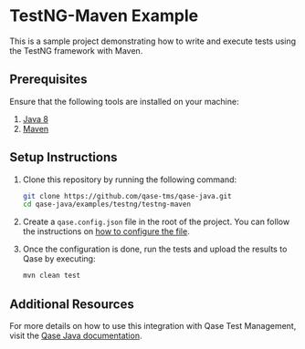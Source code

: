 # TestNG-Maven Example

This is a sample project demonstrating how to write and execute tests using the TestNG framework with Maven.

## Prerequisites

Ensure that the following tools are installed on your machine:

1. [Java 8](https://www.oracle.com/java/technologies/javase/javase8-archive-downloads.html)
2. [Maven](https://maven.apache.org/download.cgi)

## Setup Instructions

1. Clone this repository by running the following command:
   ```bash
   git clone https://github.com/qase-tms/qase-java.git
   cd qase-java/examples/testng/testng-maven
   ```

2. Create a `qase.config.json` file in the root of the project. You can follow the instructions
   on [how to configure the file](https://github.com/qase-tms/qase-java/tree/main/qase-java-commons#readme).

3. Once the configuration is done, run the tests and upload the results to Qase by executing:
   ```bash
   mvn clean test
   ```

## Additional Resources

For more details on how to use this integration with Qase Test Management, visit
the [Qase Java documentation](https://github.com/qase-tms/qase-java).
